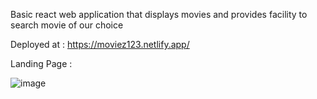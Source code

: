 Basic react web application that displays movies and provides facility to search movie of our choice

Deployed at : https://moviez123.netlify.app/

Landing Page :
<br/>

![image](https://user-images.githubusercontent.com/85195380/178134602-873b3646-5669-427c-89a7-3504edfce1f9.png)


